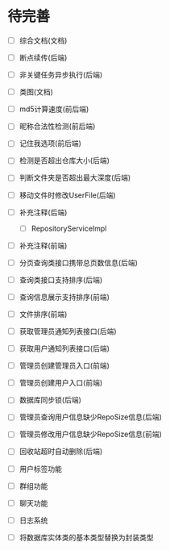 # 待完善

- [ ] 综合文档(文档)
- [ ] 断点续传(后端)
- [ ] 非关键任务异步执行(后端)
- [ ] 类图(文档)
- [ ] md5计算速度(前后端)
- [ ] 昵称合法性检测(前后端)
- [ ] 记住我选项(前后端)
- [ ] 检测是否超出仓库大小(后端)
- [ ] 判断文件夹是否超出最大深度(后端)
- [ ] 移动文件时修改UserFile(后端)
- [ ] 补充注释(后端)
    - [ ] RepositoryServiceImpl
- [ ] 补充注释(前端)
- [ ] 分页查询类接口携带总页数信息(后端)
- [ ] 查询类接口支持排序(后端)
- [ ] 查询信息展示支持排序(前端)
- [ ] 文件排序(前端)
- [ ] 获取管理员通知列表接口(后端)
- [ ] 获取用户通知列表接口(后端)
- [ ] 管理员创建管理员入口(前端)
- [ ] 管理员创建用户入口(前端)
- [ ] 数据库同步锁(后端)
- [ ] 管理员查询用户信息缺少RepoSize信息(后端)
- [ ] 管理员修改用户信息缺少RepoSize信息(前端)
- [ ] 回收站超时自动删除(后端)
- [ ] 用户标签功能
- [ ] 群组功能
- [ ] 聊天功能
- [ ] 日志系统
- [ ] 将数据库实体类的基本类型替换为封装类型

